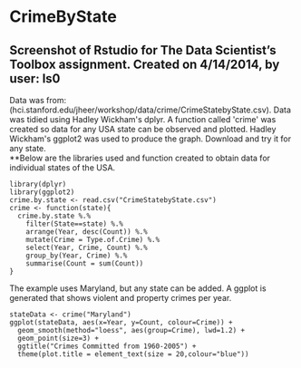 CrimeByState
========================================================
## Screenshot of Rstudio for The Data Scientist’s Toolbox assignment.  Created on 4/14/2014, by user: ls0
Data was from: (hci.stanford.edu/jheer/workshop/data/crime/CrimeStatebyState.csv). 
Data was tidied using Hadley Wickham's dplyr.
A function called 'crime' was created so data for any USA state can be observed and plotted.
Hadley Wickham's ggplot2 was used to produce the graph.
Download and try it for any state.   
**Below are the libraries used and function created to obtain data for individual states of 
the USA.
```{r}
library(dplyr)
library(ggplot2)
crime.by.state <- read.csv("CrimeStatebyState.csv")
crime <- function(state){
  crime.by.state %.%
    filter(State==state) %.%
    arrange(Year, desc(Count)) %.%
    mutate(Crime = Type.of.Crime) %.%
    select(Year, Crime, Count) %.%
    group_by(Year, Crime) %.%
    summarise(Count = sum(Count))
}
```
The example uses Maryland, but any state can be added. 
A ggplot is generated that shows violent and property crimes per year.
```{r fig.width=7, fig.height=6}
stateData <- crime("Maryland")
ggplot(stateData, aes(x=Year, y=Count, colour=Crime)) + 
  geom_smooth(method="loess", aes(group=Crime), lwd=1.2) +
  geom_point(size=3) +
  ggtitle("Crimes Committed from 1960-2005") +
  theme(plot.title = element_text(size = 20,colour="blue"))
```

